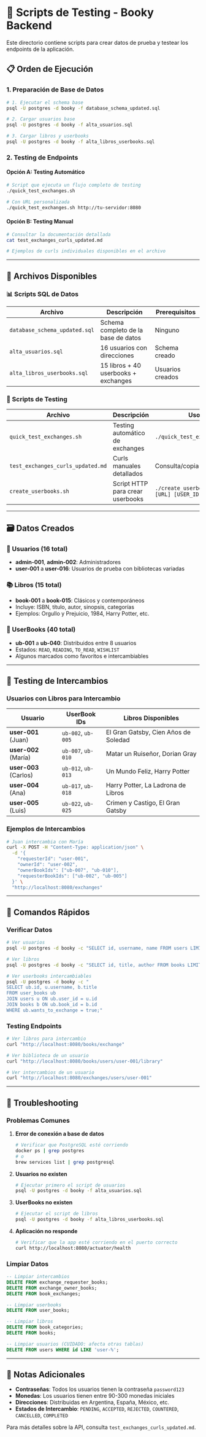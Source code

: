 # 🧪 Scripts de Testing - Booky Backend

Este directorio contiene scripts para crear datos de prueba y testear los endpoints de la aplicación.

## 📋 Orden de Ejecución

### 1. Preparación de Base de Datos
```bash
# 1. Ejecutar el schema base
psql -U postgres -d booky -f database_schema_updated.sql

# 2. Cargar usuarios base
psql -U postgres -d booky -f alta_usuarios.sql

# 3. Cargar libros y userbooks 
psql -U postgres -d booky -f alta_libros_userbooks.sql
```

### 2. Testing de Endpoints

#### Opción A: Testing Automático
```bash
# Script que ejecuta un flujo completo de testing
./quick_test_exchanges.sh

# Con URL personalizada
./quick_test_exchanges.sh http://tu-servidor:8080
```

#### Opción B: Testing Manual
```bash
# Consultar la documentación detallada
cat test_exchanges_curls_updated.md

# Ejemplos de curls individuales disponibles en el archivo
```

---

## 📁 Archivos Disponibles

### 📊 Scripts SQL de Datos
| Archivo | Descripción | Prerequisitos |
|---------|-------------|---------------|
| `database_schema_updated.sql` | Schema completo de la base de datos | Ninguno |
| `alta_usuarios.sql` | 16 usuarios con direcciones | Schema creado |
| `alta_libros_userbooks.sql` | 15 libros + 40 userbooks + exchanges | Usuarios creados |

### 🧪 Scripts de Testing
| Archivo | Descripción | Uso |
|---------|-------------|-----|
| `quick_test_exchanges.sh` | Testing automático de exchanges | `./quick_test_exchanges.sh` |
| `test_exchanges_curls_updated.md` | Curls manuales detallados | Consulta/copia |
| `create_userbooks.sh` | Script HTTP para crear userbooks | `./create_userbooks.sh [URL] [USER_ID]` |

---

## 🗃️ Datos Creados

### 👥 Usuarios (16 total)
- **admin-001**, **admin-002**: Administradores
- **user-001** a **user-016**: Usuarios de prueba con bibliotecas variadas

### 📚 Libros (15 total)
- **book-001** a **book-015**: Clásicos y contemporáneos
- Incluye: ISBN, título, autor, sinopsis, categorías
- Ejemplos: Orgullo y Prejuicio, 1984, Harry Potter, etc.

### 📖 UserBooks (40 total)
- **ub-001** a **ub-040**: Distribuidos entre 8 usuarios
- Estados: `READ`, `READING`, `TO_READ`, `WISHLIST`
- Algunos marcados como favoritos e intercambiables

---

## 🔄 Testing de Intercambios

### Usuarios con Libros para Intercambio

| Usuario | UserBook IDs | Libros Disponibles |
|---------|--------------|-------------------|
| **user-001** (Juan) | `ub-002`, `ub-005` | El Gran Gatsby, Cien Años de Soledad |
| **user-002** (María) | `ub-007`, `ub-010` | Matar un Ruiseñor, Dorian Gray |
| **user-003** (Carlos) | `ub-012`, `ub-013` | Un Mundo Feliz, Harry Potter |
| **user-004** (Ana) | `ub-017`, `ub-018` | Harry Potter, La Ladrona de Libros |
| **user-005** (Luis) | `ub-022`, `ub-025` | Crimen y Castigo, El Gran Gatsby |

### Ejemplos de Intercambios
```bash
# Juan intercambia con María
curl -X POST -H "Content-Type: application/json" \
  -d '{
    "requesterId": "user-001",
    "ownerId": "user-002", 
    "ownerBookIds": ["ub-007", "ub-010"],
    "requesterBookIds": ["ub-002", "ub-005"]
  }' \
  "http://localhost:8080/exchanges"
```

---

## 🚀 Comandos Rápidos

### Verificar Datos
```bash
# Ver usuarios
psql -U postgres -d booky -c "SELECT id, username, name FROM users LIMIT 5;"

# Ver libros
psql -U postgres -d booky -c "SELECT id, title, author FROM books LIMIT 5;"

# Ver userbooks intercambiables
psql -U postgres -d booky -c "
SELECT ub.id, u.username, b.title 
FROM user_books ub 
JOIN users u ON ub.user_id = u.id 
JOIN books b ON ub.book_id = b.id 
WHERE ub.wants_to_exchange = true;"
```

### Testing Endpoints
```bash
# Ver libros para intercambio
curl "http://localhost:8080/books/exchange"

# Ver biblioteca de un usuario
curl "http://localhost:8080/books/users/user-001/library"

# Ver intercambios de un usuario
curl "http://localhost:8080/exchanges/users/user-001"
```

---

## 🔧 Troubleshooting

### Problemas Comunes

1. **Error de conexión a base de datos**
   ```bash
   # Verificar que PostgreSQL esté corriendo
   docker ps | grep postgres
   # o
   brew services list | grep postgresql
   ```

2. **Usuarios no existen**
   ```bash
   # Ejecutar primero el script de usuarios
   psql -U postgres -d booky -f alta_usuarios.sql
   ```

3. **UserBooks no existen**
   ```bash
   # Ejecutar el script de libros
   psql -U postgres -d booky -f alta_libros_userbooks.sql
   ```

4. **Aplicación no responde**
   ```bash
   # Verificar que la app esté corriendo en el puerto correcto
   curl http://localhost:8080/actuator/health
   ```

### Limpiar Datos
```sql
-- Limpiar intercambios
DELETE FROM exchange_requester_books;
DELETE FROM exchange_owner_books;
DELETE FROM book_exchanges;

-- Limpiar userbooks
DELETE FROM user_books;

-- Limpiar libros
DELETE FROM book_categories;
DELETE FROM books;

-- Limpiar usuarios (CUIDADO: afecta otras tablas)
DELETE FROM users WHERE id LIKE 'user-%';
```

---

## 📝 Notas Adicionales

- **Contraseñas**: Todos los usuarios tienen la contraseña `password123`
- **Monedas**: Los usuarios tienen entre 90-300 monedas iniciales
- **Direcciones**: Distribuidas en Argentina, España, México, etc.
- **Estados de Intercambio**: `PENDING`, `ACCEPTED`, `REJECTED`, `COUNTERED`, `CANCELLED`, `COMPLETED`

Para más detalles sobre la API, consulta `test_exchanges_curls_updated.md`.